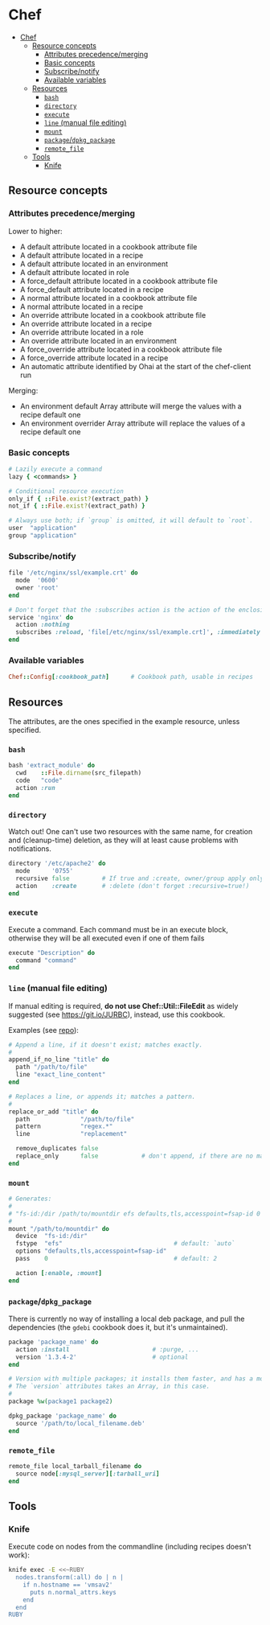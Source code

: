 # Chef

- [Chef](#chef)
  - [Resource concepts](#resource-concepts)
    - [Attributes precedence/merging](#attributes-precedencemerging)
    - [Basic concepts](#basic-concepts)
    - [Subscribe/notify](#subscribenotify)
    - [Available variables](#available-variables)
  - [Resources](#resources)
    - [`bash`](#bash)
    - [`directory`](#directory)
    - [`execute`](#execute)
    - [`line` (manual file editing)](#line-manual-file-editing)
    - [`mount`](#mount)
    - [`package`/`dpkg_package`](#packagedpkg_package)
    - [`remote_file`](#remote_file)
  - [Tools](#tools)
    - [Knife](#knife)

## Resource concepts

### Attributes precedence/merging

Lower to higher:

- A default attribute located in a cookbook attribute file
- A default attribute located in a recipe
- A default attribute located in an environment
- A default attribute located in role
- A force_default attribute located in a cookbook attribute file
- A force_default attribute located in a recipe
- A normal attribute located in a cookbook attribute file
- A normal attribute located in a recipe
- An override attribute located in a cookbook attribute file
- An override attribute located in a recipe
- An override attribute located in a role
- An override attribute located in an environment
- A force_override attribute located in a cookbook attribute file
- A force_override attribute located in a recipe
- An automatic attribute identified by Ohai at the start of the chef-client run

Merging:

- An environment default Array attribute will merge the values with a recipe default one
- An environment overrider Array attribute will replace the values of a recipe default one

### Basic concepts

```ruby
# Lazily execute a command
lazy { <commands> }

# Conditional resource execution
only_if { ::File.exist?(extract_path) }
not_if { ::File.exist?(extract_path) }

# Always use both; if `group` is omitted, it will default to `root`.
user  "application"
group "application"
```

### Subscribe/notify

```ruby
file '/etc/nginx/ssl/example.crt' do
  mode  '0600'
  owner 'root'
end

# Don't forget that the :subscribes action is the action of the enclosing resource!
service 'nginx' do
  action :nothing
  subscribes :reload, 'file[/etc/nginx/ssl/example.crt]', :immediately
end
```

### Available variables

```ruby
Chef::Config[:cookbook_path]      # Cookbook path, usable in recipes
```

## Resources

The attributes, are the ones specified in the example resource, unless specified.

### `bash`

```ruby
bash 'extract_module' do
  cwd    ::File.dirname(src_filepath)
  code   "code"
  action :run
end
```

### `directory`

Watch out! One can't use two resources with the same name, for creation and (cleanup-time) deletion, as they will at least cause problems with notifications.

```ruby
directory '/etc/apache2' do
  mode      '0755'
  recursive false         # If true and :create, owner/group apply only to the leaf!
  action    :create       # :delete (don't forget :recursive=true!)
end
```

### `execute`

Execute a command.
Each command must be in an execute block, otherwise they will be all executed even if one of them fails

```ruby
execute "Description" do
  command "command"
end
```

### `line` (manual file editing)

If manual editing is required, **do not use Chef::Util::FileEdit** as widely suggested (see https://git.io/JURBC), instead, use this cookbook.

Examples (see [repo](https://supermarket.chef.io/cookbooks/line)):

```ruby
# Append a line, if it doesn't exist; matches exactly.
#
append_if_no_line "title" do
  path "/path/to/file"
  line "exact_line_content"
end

# Replaces a line, or appends it; matches a pattern.
#
replace_or_add "title" do
  path              "/path/to/file"
  pattern           "regex.*"
  line              "replacement"

  remove_duplicates false
  replace_only      false            # don't append, if there are no matches
end
```

### `mount`

```ruby
# Generates:
#
# "fs-id:/dir /path/to/mountdir efs defaults,tls,accesspoint=fsap-id 0 0"
#
mount "/path/to/mountdir" do
  device  "fs-id:/dir"
  fstype  "efs"                               # default: `auto`
  options "defaults,tls,accesspoint=fsap-id"
  pass    0                                   # default: 2

  action [:enable, :mount]
end
```

### `package`/`dpkg_package`

There is currently no way of installing a local deb package, and pull the dependencies (the `gdebi` cookbook does it, but it's unmaintained).

```ruby
package 'package_name' do
  action :install                       # :purge, ...
  version '1.3.4-2'                     # optional
end

# Version with multiple packages; it installs them faster, and has a more compact output.
# The `version` attributes takes an Array, in this case.
#
package %w(package1 package2)
```

```ruby
dpkg_package 'package_name' do
  source '/path/to/local_filename.deb'
end
```

### `remote_file`

```ruby
remote_file local_tarball_filename do
  source node[:mysql_server][:tarball_uri]
end
```

## Tools

### Knife

Execute code on nodes from the commandline (including recipes doesn't work):

```sh
knife exec -E <<~RUBY
  nodes.transform(:all) do | n |
    if n.hostname == 'vmsav2'
      puts n.normal_attrs.keys
    end
  end
RUBY
```
